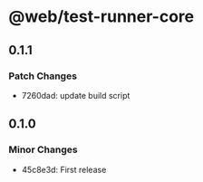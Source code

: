 # @web/test-runner-core

## 0.1.1

### Patch Changes

- 7260dad: update build script

## 0.1.0

### Minor Changes

- 45c8e3d: First release
